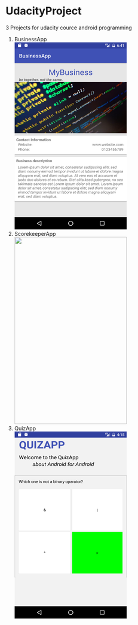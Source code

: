 # UdacityProject
3 Projects for udacity cource android programming
<ol>
<li> BusinessApp</li>

<img src="https://github.com/OAdkins/UdacityProject/blob/master/Pictures/businessapp.png" width="300" height="500" />

 <li>ScorekeeperApp </li>

<img src="https://github.com/OAdkins/UdacityProject/blob/master/Pictures/scorekeeperapp.png" width="300" height="500" />

<li>QuizApp</li>

<img src="https://github.com/OAdkins/UdacityProject/blob/master/Pictures/quizapp.png" width="300" height="500" />

</ol>
